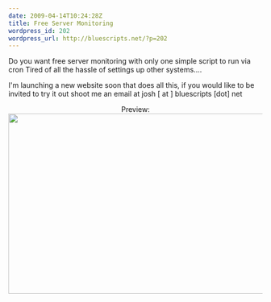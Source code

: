 ```yaml
---
date: 2009-04-14T10:24:28Z
title: Free Server Monitoring
wordpress_id: 202
wordpress_url: http://bluescripts.net/?p=202
---
```


Do you want free server monitoring with only one simple script to run via cron Tired of all the hassle of settings up other systems....

I'm launching a new website soon that does all this, if you would like to be invited to try it out shoot me an email at josh [ at ] bluescripts [dot] net
<p style="text-align: center;">Preview:
<a href="http://img.skitch.com/20090414-kam7hi1q6gg9y8q1ri498dpt2f.jpg"><img class="aligncenter" title="Servly Preview" src="http://img.skitch.com/20090414-kam7hi1q6gg9y8q1ri498dpt2f.jpg" alt="" width="596" height="358" /></a>
